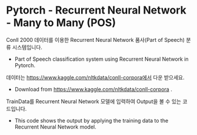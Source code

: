 <h1>Pytorch - Recurrent Neural Network - Many to Many (POS)</h1>

Conll 2000 데이터를 이용한 Recurrent Neural Network 품사(Part of Speech) 분류 시스템입니다.  
- Part of Speech classification system using Recurrent Neural Network in Pytorch.

데이터는 https://www.kaggle.com/nltkdata/conll-corpora에서 다운 받으세요.  
- Download from https://www.kaggle.com/nltkdata/conll-corpora .

TrainData를 Recurrent Neural Network 모델에 입력하여 Output을 볼 수 있는 코드입니다.  
- This code shows the output by applying the training data to the Recurrent Neural Network model.
